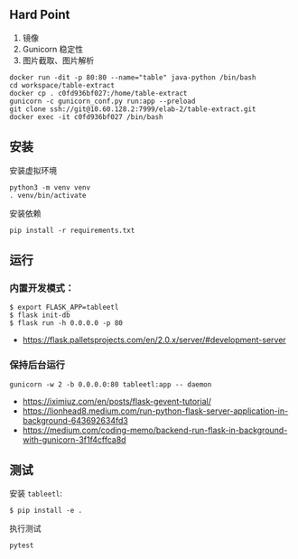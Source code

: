 ## Hard Point
1. 镜像
2. Gunicorn 稳定性
3. 图片截取、图片解析



```
docker run -dit -p 80:80 --name="table" java-python /bin/bash 
cd workspace/table-extract
docker cp . c0fd936bf027:/home/table-extract
gunicorn -c gunicorn_conf.py run:app --preload
git clone ssh://git@10.60.128.2:7999/elab-2/table-extract.git
docker exec -it c0fd936bf027 /bin/bash
```



## 安装

安装虚拟环境

```
python3 -m venv venv
. venv/bin/activate
```

安装依赖

```
pip install -r requirements.txt
```

## 运行

### 内置开发模式：


```
$ export FLASK_APP=tableetl
$ flask init-db
$ flask run -h 0.0.0.0 -p 80
```

- https://flask.palletsprojects.com/en/2.0.x/server/#development-server

### 保持后台运行

```
gunicorn -w 2 -b 0.0.0.0:80 tableetl:app -- daemon
```

- https://iximiuz.com/en/posts/flask-gevent-tutorial/
- https://lionhead8.medium.com/run-python-flask-server-application-in-background-643692634fd3
- https://medium.com/coding-memo/backend-run-flask-in-background-with-gunicorn-3f1f4cffca8d

## 测试

安装 `tableetl`:

```
$ pip install -e .
```

执行测试

```
pytest
```

